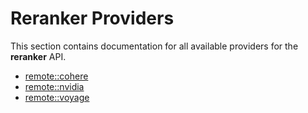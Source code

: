 # Reranker Providers

This section contains documentation for all available providers for the **reranker** API.

- [remote::cohere](remote_cohere.md)
- [remote::nvidia](remote_nvidia.md)
- [remote::voyage](remote_voyage.md)